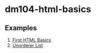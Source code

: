 # dm104-html-basics

## Examples
1. [First HTML Basics](first-html)
2. [Unorderer List](unorderer-list)

